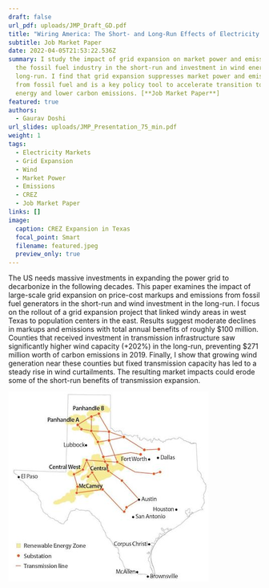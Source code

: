 ```yaml
---
draft: false
url_pdf: uploads/JMP_Draft_GD.pdf
title: "Wiring America: The Short- and Long-Run Effects of Electricity Grid Expansion"
subtitle: Job Market Paper
date: 2022-04-05T21:53:22.536Z
summary: I study the impact of grid expansion on market power and emissions from
  the fossil fuel industry in the short-run and investment in wind energy in the
  long-run. I find that grid expansion suppresses market power and emissions
  from fossil fuel and is a key policy tool to accelerate transition to green
  energy and lower carbon emissions. [**Job Market Paper**]
featured: true
authors:
  - Gaurav Doshi
url_slides: uploads/JMP_Presentation_75_min.pdf
weight: 1
tags:
  - Electricity Markets
  - Grid Expansion
  - Wind
  - Market Power
  - Emissions
  - CREZ
  - Job Market Paper
links: []
image:
  caption: CREZ Expansion in Texas
  focal_point: Smart
  filename: featured.jpeg
  preview_only: true
---
```

The US needs massive investments in expanding the power grid to decarbonize in the following decades. This paper examines the impact of large-scale grid expansion on price-cost markups and emissions from fossil fuel generators in the short-run and wind investment in the long-run. I focus on the rollout of a grid expansion project that linked windy areas in west Texas to population centers in the east. Results suggest moderate declines in markups and emissions with total annual benefits of roughly $100 million. Counties that received investment in transmission infrastructure saw significantly higher wind capacity (+202%) in the long-run, preventing $271 million worth of carbon emissions in 2019. Finally, I show that growing wind generation near these counties but fixed transmission capacity has led to a steady rise in wind curtailments. The resulting market impacts could erode some of the short-run benefits of transmission expansion. 

![](featured.jpeg)